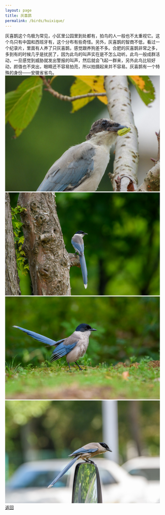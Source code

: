 ```yaml
---
layout: page
title: 灰喜鹊
permalink: /birds/huixique/
---
```

灰喜鹊这个鸟极为常见，小区里公园里到处都有，拍鸟的人一般也不太重视它。这个鸟只有中国和西班牙有，这个分布有些奇怪。另外，灰喜鹊的智商不低，看过一个纪录片，里面有人养了只灰喜鹊，感觉跟养狗差不多。合肥的灰喜鹊非常之多，多到有的时候几乎是扰民了，因为此鸟的叫声实在是不怎么动听。此鸟一般成群活动，一旦感觉到威胁就发出警报的叫声，然后就会飞起一群来，另外此鸟比较好动，颜值也不突出，眼睛还不容易拍亮，所以拍摄起来并不容易。灰喜鹊有一个特殊的身份——安徽省省鸟。
![](../picture/灰喜鹊/DSCN2197.jpg)
![](../picture/灰喜鹊/DSC_3056.jpg)
![](../picture/灰喜鹊/DSC_3059.jpg)
![](../picture/灰喜鹊/DSC_3979.jpg)
[返回](../../)
